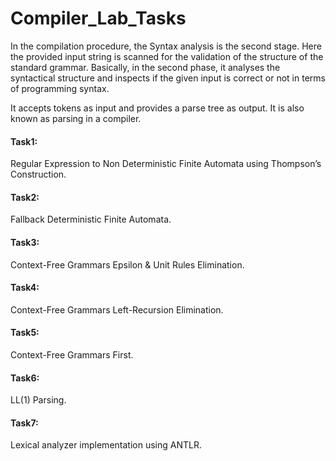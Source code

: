 # Compiler_Lab_Tasks

In the compilation procedure, the Syntax analysis is the second stage. Here the provided input string is scanned for the validation of the structure of the standard grammar. Basically, in the second phase, it analyses the syntactical structure and inspects if the given input is correct or not in terms of programming syntax.

It accepts tokens as input and provides a parse tree as output. It is also known as parsing in a compiler.

#### Task1:
Regular Expression to Non Deterministic Finite Automata using Thompson’s Construction.

#### Task2:
Fallback Deterministic Finite Automata.

#### Task3:
Context-Free Grammars Epsilon & Unit Rules Elimination.

#### Task4:
Context-Free Grammars Left-Recursion Elimination.

#### Task5:
Context-Free Grammars First.

#### Task6:
LL(1) Parsing.

#### Task7:
Lexical analyzer implementation using ANTLR.
